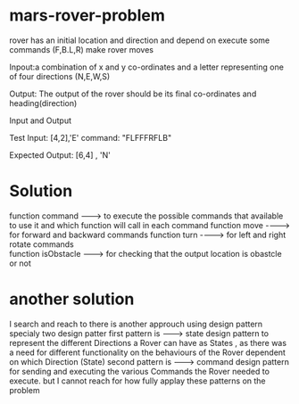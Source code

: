 # mars-rover-problem

rover has an initial location and direction and depend on execute some commands (F,B.L,R) make rover moves

Inpout:a combination of x and y co-ordinates and a letter representing one of four directions (N,E,W,S)

Output: The output of the rover should be its final co-ordinates and heading(direction)

Input and Output

Test Input:
[4,2],'E' 
command: "FLFFFRFLB"

Expected Output:
[6,4] , 'N'


# Solution 
 function  command ---> to execute the possible commands that available to use it and which function will call in each command 
 function  move ----> for forward and backward commands 
 function  turn ----> for left and right rotate commands  
 function isObstacle ---> for checking that the output location is obastcle or not
 
 
 # another solution 
 I search and reach to there is another approuch using design pattern specialy two design patter 
 first pattern is ---> state design pattern to represent the different Directions a Rover can have as States ,
 as there was a need for different functionality on the behaviours of the Rover dependent on which Direction (State)
 second pattern is ---> command design pattern for sending and executing the various Commands the Rover needed to execute.
 but I cannot reach for how fully applay these patterns on the problem 

